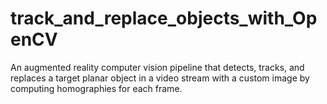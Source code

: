 # track_and_replace_objects_with_OpenCV
An augmented reality computer vision pipeline that detects, tracks, and replaces a target planar object in a video stream with a custom image by computing homographies for each frame.
